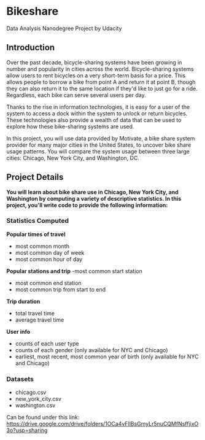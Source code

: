 # Bikeshare
Data Analysis Nanodegree Project by Udacity

## Introduction
Over the past decade, bicycle-sharing systems have been growing in number and popularity in cities across the world. Bicycle-sharing systems allow users to rent bicycles on a very short-term basis for a price. This allows people to borrow a bike from point A and return it at point B, though they can also return it to the same location if they'd like to just go for a ride. Regardless, each bike can serve several users per day.

Thanks to the rise in information technologies, it is easy for a user of the system to access a dock within the system to unlock or return bicycles. These technologies also provide a wealth of data that can be used to explore how these bike-sharing systems are used.

In this project, you will use data provided by Motivate, a bike share system provider for many major cities in the United States, to uncover bike share usage patterns. You will compare the system usage between three large cities: Chicago, New York City, and Washington, DC.

## Project Details
**You will learn about bike share use in Chicago, New York City, and Washington by computing a variety of descriptive statistics. In this project, you'll write code to provide the following information:**

### Statistics Computed

**Popular times of travel**
- most common month
- most common day of week
- most common hour of day

**Popular stations and trip**
-most common start station
- most common end station
- most common trip from start to end 

**Trip duration**
- total travel time
- average travel time

**User info**
- counts of each user type
- counts of each gender (only available for NYC and Chicago)
- earliest, most recent, most common year of birth (only available for NYC and Chicago)


### Datasets

- chicago.csv
- new_york_city.csv
- washington.csv

Can be found under this link:
https://drive.google.com/drive/folders/1OCa4vFllBsGmyLr5nuCQMfNsffjixO3o?usp=sharing
